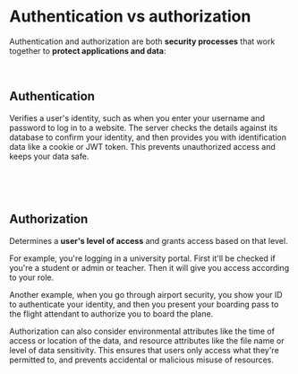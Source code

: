 # Authentication vs authorization

Authentication and authorization are both **security processes** that work together to **protect applications and data**:

&nbsp;

## Authentication

Verifies a user's identity, such as when you enter your username and password to log in to a website. The server checks the details against its database to confirm your identity, and then provides you with identification data like a cookie or JWT token. This prevents unauthorized access and keeps your data safe.

&nbsp;

&nbsp;

## Authorization

Determines a **user's level of access** and grants access based on that level.

For example, you're logging in a university portal. First it'll be checked if you're a student or admin or teacher. Then it will give you access according to your role.

Another example, when you go through airport security, you show your ID to authenticate your identity, and then you present your boarding pass to the flight attendant to authorize you to board the plane.

Authorization can also consider environmental attributes like the time of access or location of the data, and resource attributes like the file name or level of data sensitivity. This ensures that users only access what they're permitted to, and prevents accidental or malicious misuse of resources.
